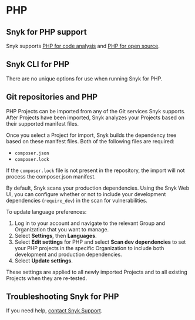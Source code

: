 # PHP



## Snyk for PHP support

Snyk supports [PHP for code analysis](php-for-code-analysis.md) and [PHP for open source](php-for-open-source.md).

## Snyk CLI for PHP

There are no unique options for use when running Snyk for PHP.

## Git repositories and PHP

PHP Projects can be imported from any of the Git services Snyk supports. After Projects have been imported, Snyk analyzes your Projects based on their supported manifest files.

Once you select a Project for import, Snyk builds the dependency tree based on these manifest files. Both of the following files are required:

* `composer.json`
* `composer.lock`

If the `composer.lock` file is not present in the repository, the import will not process the composer.json manifest.

By default, Snyk scans your production dependencies. Using the Snyk Web UI, you can configure whether or not to include your development dependencies (`require_dev`) in the scan for vulnerabilities.

To update language preferences:

1. Log in to your account and navigate to the relevant Group and Organization that you want to manage.
2. Select **Settings**, then **Languages**.
3. Select **Edit settings** for PHP and select **Scan dev dependencies** to set your PHP projects in the specific Organization to include both development and production dependencies.
4. Select **Update settings**.

These settings are applied to all newly imported Projects and to all existing Projects when they are re-tested.

## Troubleshooting Snyk for PHP

If you need help, [contact Snyk Support](https://support.snyk.io/hc/en-us).&#x20;

